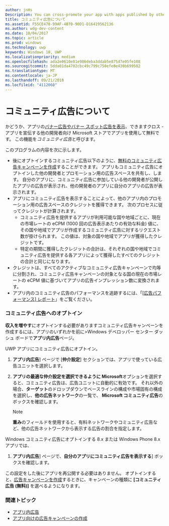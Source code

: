 ```yaml
---
author: jnHs
Description: You can cross-promote your app with apps published by other developers. We call this feature community ads.
title: コミュニティ広告について
ms.assetid: F55CE478-99AF-4B70-90D1-D16419562136
ms.author: wdg-dev-content
ms.date: 10/04/2017
ms.topic: article
ms.prod: windows
ms.technology: uwp
keywords: Windows 10, UWP
ms.localizationpriority: medium
ms.openlocfilehash: ada2e0610e81e986deba3ddab5e87547e05fe108
ms.sourcegitcommit: 5dda01da4702cbc49c799c750efe0e430b699502
ms.translationtype: MT
ms.contentlocale: ja-JP
ms.lasthandoff: 09/21/2018
ms.locfileid: "4112060"
---
```

# <a name="about-community-ads"></a>コミュニティ広告について

かどうか、アプリの[バナー広告やバナー スポット広告を表示](../monetize/display-ads-in-your-app.md)、できますクロス - アプリを宣伝する他の開発者向け Microsoft ストアでアプリを使用して無料です。 この機能を*コミュニティ広告*と呼びます。  

このプログラムの内容を次に示します。

* 後にオプトインするコミュニティ広告以下のように、[無料のコミュニティ広告キャンペーンを作成](create-an-ad-campaign-for-your-app.md)することができます。 アプリもコミュニティ広告にオプトインした他の開発者とプロモーション用の広告スペースを共有し、します。 自分のアプリに、コミュニティ広告に参加している他の開発者が公開したアプリの広告が表示され、他の開発者のアプリに自分のアプリの広告が表示されます。
* アプリにコミュニティ広告を表示することによって、他のアプリ内のプロモーション用の広告スペースのクレジットを獲得できます。 次のプロセスに従ってクレジットが計算されます。
  * コミュニティ広告を提供するアプリが利用可能な国や地域ごとに、現在の市場レートの eCPM (1000 回の広告表示あたりの有効な料金) 値に、その国や地域でアプリが作成するコミュニティ広告に対するリクエスト数が掛けられます。 この値は、対象の国や地域でアプリが獲得したクレジットです。
  * 特定の期間に獲得したクレジットの合計は、それぞれの国や地域でコミュニティ広告を提供する各アプリによって獲得したすべてのクレジットの合計と同じになります。
* クレジットは、すべてのアクティブなコミュニティ広告キャンペーンで均等に分割され、コミュニティ広告キャンペーンの対象となる国の現在の市場レートの eCPM 値に基づいてアプリの広告インプレッション数に変換されます。
* アプリ内のコミュニティ広告のパフォーマンスを追跡するには、「[[広告パフォーマンス] レポート](advertising-performance-report.md)」をご覧ください。

### <a name="opt-in-to-community-ads"></a>コミュニティ広告へのオプトイン

**収入を増やす**にオプトインする必要がありますコミュニティ広告キャンペーンを作成するには、アプリのいずれかを前に&gt;Windows デベロッパー センター ダッシュ ボードで**アプリ内広告**ページ。

UWP アプリにコミュニティ広告にオプトイン。

1. **アプリ内広告**] ページで [**仲介設定**] セクションでは、アプリで使っている広告ユニットを選択します。
2. **アプリの最適な仲介設定を選択できるように Microsoft**オプションを選択すると、コミュニティ広告は、広告ユニットに自動的に有効です。 それ以外の場合、**ターゲット**のドロップダウンでベースラインの構成や市場固有の構成を選択し、**他の広告ネットワーク**の一覧で、 **Microsoft コミュニティ広告**のボックスを確認します。

    > [!NOTE]
    > **重み**のフィールドを使用すると、有料ネットワークやコミュニティ広告など、他の広告ネットワークから表示する広告の割合を指定します。

Windows コミュニティ広告にオプトインする 8.x または Windows Phone 8.x アプリでは、

1. **アプリ内広告**] ページで、**自分のアプリにコミュニティ広告を表示する**] ボックスを確認します。

この設定をした後にアプリを再公開する必要はありません。 オプトインすると、[広告キャンペーンを作成](create-an-ad-campaign-for-your-app.md)するときに、キャンペーンの種類に **[コミュニティ広告 (無料)]** を選べるようになります。

### <a name="related-topics"></a>関連トピック

* [アプリ内広告](in-app-ads.md)
* [アプリ向けの広告キャンペーンの作成](create-an-ad-campaign-for-your-app.md)
